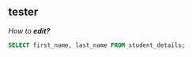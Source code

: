 tester
-------------
*How to* ***edit?***

```SQL
SELECT first_name, last_name FROM student_details;
```
